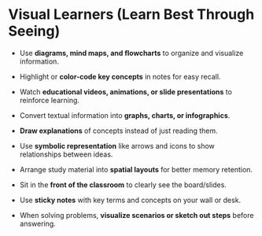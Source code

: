 # Visual Learners (Learn Best Through Seeing)

* Use **diagrams, mind maps, and flowcharts** to organize and visualize information.
* Highlight or **color-code key concepts** in notes for easy recall.
* Watch **educational videos, animations, or slide presentations** to reinforce learning.
* Convert textual information into **graphs, charts, or infographics**.
* **Draw explanations** of concepts instead of just reading them.
* Use **symbolic representation** like arrows and icons to show relationships between ideas.

* Arrange study material into **spatial layouts** for better memory retention.
* Sit in the **front of the classroom** to clearly see the board/slides.
* Use **sticky notes** with key terms and concepts on your wall or desk.
* When solving problems, **visualize scenarios or sketch out steps** before answering.